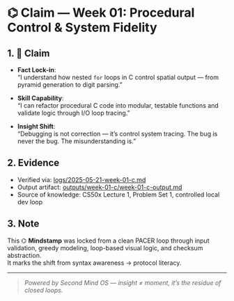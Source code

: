 # ⌬ Claim — Week 01: Procedural Control & System Fidelity

## 1. 📣 Claim

- **Fact Lock-in**:  
  “I understand how nested `for` loops in C control spatial output — from pyramid generation to digit parsing.”

- **Skill Capability**:  
  “I can refactor procedural C code into modular, testable functions and validate logic through I/O loop tracing.”

- **Insight Shift**:  
  “Debugging is not correction — it’s control system tracing. The bug is never the bug. The misunderstanding is.”

## 2. Evidence

- Verified via: [logs/2025-05-21-week-01-c.md](/logs/2025-05-21-week-01-c.md)
- Output artifact: [outputs/week-01-c/week-01-c-output.md](/outputs/week-01-c/week-01-c-output.md)
- Source of knowledge: CS50x Lecture 1, Problem Set 1, controlled local dev loop

## 3. Note

This ⌬ **Mindstamp** was locked from a clean PACER loop through input validation, greedy modeling, loop-based visual logic, and checksum abstraction.  
It marks the shift from syntax awareness → protocol literacy.

---

> _Powered by Second Mind OS — insight ≠ moment, it’s the residue of closed loops._

